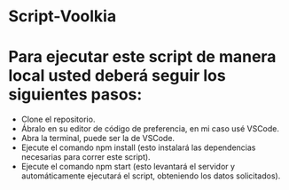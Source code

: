 # Script-Voolkia

# Para ejecutar este script de manera local usted deberá seguir los siguientes pasos:

- Clone el repositorio.
- Ábralo en su editor de código de preferencia, en mi caso usé VSCode.
- Abra la terminal, puede ser la de VSCode.
- Ejecute el comando npm install (esto instalará las dependencias necesarias para correr este script).
- Ejecute el comando npm start (esto levantará el servidor y automáticamente ejecutará el script, obteniendo los datos solicitados).
